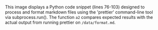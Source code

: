 This image displays a Python code snippet (lines 76-103) designed to process and format markdown files using the 'prettier' command-line tool via subprocess.run(). The function `a2` compares expected results with the actual output from running prettier on `/data/format.md`.